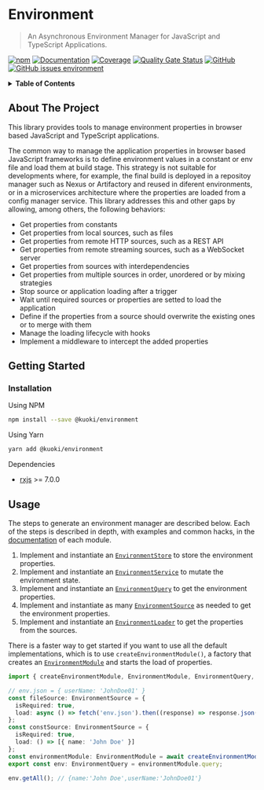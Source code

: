 # Environment

> An Asynchronous Environment Manager for JavaScript and TypeScript Applications.

[![npm](https://img.shields.io/npm/v/@kuoki/environment?logo=npm&style=flat-square)](https://www.npmjs.com/package/@kuoki/environment)
[![Documentation](https://img.shields.io/badge/documentation-done-blue?style=flat-square)](https://ricardojbarrios.github.io/kuoki/environment/)
[![Coverage](https://img.shields.io/sonar/coverage/kuoki-environment/master?server=https%3A%2F%2Fsonarcloud.io&style=flat-square)](https://ricardojbarrios.github.io/kuoki/environment/coverage/)
[![Quality Gate Status](https://img.shields.io/sonar/quality_gate/kuoki-environment?logo=sonarcloud&server=https%3A%2F%2Fsonarcloud.io&style=flat-square)](https://sonarcloud.io/project/overview?id=kuoki-environment)
[![GitHub](https://img.shields.io/github/license/ricardojbarrios/kuoki?style=flat-square)](https://github.com/RicardoJBarrios/kuoki/blob/main/LICENSE.md)
[![GitHub issues environment](https://img.shields.io/github/issues/ricardojbarrios/kuoki/environment?logo=github&label=issues&style=flat-square)](https://github.com/RicardoJBarrios/kuoki/labels/environment)

<details>
  <summary><strong>Table of Contents</strong></summary>
  <ol>
    <li><a href="#about-the-project">About The Project</a></li>
    <li><a href="#getting-started">Getting Started</a></li>
    <li><a href="#usage">Usage</a></li>
  </ol>
</details>

## About The Project

This library provides tools to manage environment properties in browser based JavaScript and TypeScript applications.

The common way to manage the application properties in browser based JavaScript frameworks is to define environment values in a constant or env file and load them at build stage. This strategy is not suitable for developments where, for example, the final build is deployed in a repositoy manager such as Nexus or Artifactory and reused in diferent environments, or in a microservices architecture where the properties are loaded from a config manager service. This library addresses this and other gaps by allowing, among others, the following behaviors:

- Get properties from constants
- Get properties from local sources, such as files
- Get properties from remote HTTP sources, such as a REST API
- Get properties from remote streaming sources, such as a WebSocket server
- Get properties from sources with interdependencies
- Get properties from multiple sources in order, unordered or by mixing strategies
- Stop source or application loading after a trigger
- Wait until required sources or properties are setted to load the application
- Define if the properties from a source should overwrite the existing ones or to merge with them
- Manage the loading lifecycle with hooks
- Implement a middleware to intercept the added properties

## Getting Started

### Installation

Using NPM

```sh
npm install --save @kuoki/environment
```

Using Yarn

```sh
yarn add @kuoki/environment
```

Dependencies

- [rxjs](https://rxjs.dev) >= 7.0.0

## Usage

The steps to generate an environment manager are described below. Each of the steps is described in depth, with examples and common hacks, in the [documentation](https://ricardojbarrios.github.io/kuoki/environment/) of each module.

1. Implement and instantiate an [`EnvironmentStore`](https://ricardojbarrios.github.io/kuoki/environment/modules/EnvironmentStore.html) to store the environment properties.
1. Implement and instantiate an [`EnvironmentService`](https://ricardojbarrios.github.io/kuoki/environment/modules/EnvironmentService.html) to mutate the environment state.
1. Implement and instantiate an [`EnvironmentQuery`](https://ricardojbarrios.github.io/kuoki/environment/modules/EnvironmentQuery.html) to get the environment properties.
1. Implement and instantiate as many [`EnvironmentSource`](https://ricardojbarrios.github.io/kuoki/environment/modules/EnvironmentSource.html) as needed to get the environment properties.
1. Implement and instantiate an [`EnvironmentLoader`](https://ricardojbarrios.github.io/kuoki/environment/modules/EnvironmentLoader.html) to get the properties from the sources.

There is a faster way to get started if you want to use all the default implementations, which is to use `createEnvironmentModule()`, a factory that creates an [`EnvironmentModule`](https://ricardojbarrios.github.io/kuoki/environment/modules/EnvironmentModule.html) and starts the load of properties.

```ts
import { createEnvironmentModule, EnvironmentModule, EnvironmentQuery, EnvironmentSource } from '@kuoki/environment';

// env.json = { userName: 'JohnDoe01' }
const fileSource: EnvironmentSource = {
  isRequired: true,
  load: async () => fetch('env.json').then((response) => response.json())
};
const constSource: EnvironmentSource = {
  isRequired: true,
  load: () => [{ name: 'John Doe' }]
};
const environmentModule: EnvironmentModule = await createEnvironmentModule([fileSource, constSource]);
export const env: EnvironmentQuery = environmentModule.query;

env.getAll(); // {name:'John Doe',userName:'JohnDoe01'}
```
